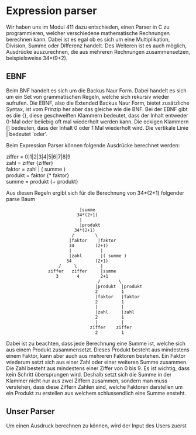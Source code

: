 # Expression parser
Wir haben uns im Modul 411 dazu entschieden, einen Parser in C zu programmieren, welcher verschiedene mathematische Rechnungen berechnen kann. Dabei ist es egal ob es sich um eine Multiplikation, Division, Summe oder Differenz handelt. Des Weiteren ist es auch möglich, Ausdrücke auszurechnen, die aus mehreren Rechnungen zusammensetzen, beispielsweise 34*(9+2). 

## EBNF
Beim BNF handelt es sich um die Backus Naur Form. Dabei handelt es sich um ein Set von grammatischen Regeln, welche sich rekursiv wieder aufrufen. Die EBNF, also die Extended Backus Naur Form, bietet zusätzliche Syntax, ist vom Prinzip her aber das gleiche wie die BNF. Bei der EBNF gibt es die {}, diese geschweiften Klammern bedeutet, dass der Inhalt entweder 0-Mal oder beliebig oft mal wiederholt werden kann. Die eckigen Klammern [] bedeuten, dass der Inhalt 0 oder 1 Mal wiederholt wird. Die vertikale Linie | bedeutet 'oder'.

Beim Expression Parser können folgende Ausdrücke berechnet werden:

ziffer = 0|1|2|3|4|5|6|7|8|9 \
zahl = ziffer {ziffer} \
faktor = zahl | ( summe ) \
produkt = faktor {* faktor} \
summe = produkt {+ produkt} 

Aus diesen Regeln ergibt sich für die Berechnung von 34*(2+1) folgender parse Baum

                                |summe
                               34*(2+1)
                                |
                                |produkt
                              34*(2+1)
                             /        \
                            |faktor    |faktor
                            34        (2+1)
                            |           |
                            |zahl       |( summe )
                           34         (2+1)
                        /     \         |
                    ziffer   ziffer     |summe
                       3       4        2+1
                                       /       \
                                      |produkt  |produkt
                                      2         1
                                      |faktor   |faktor
                                      2         1
                                      |         |
                                      |zahl     |zahl
                                      2         1
                                      |         |
                                    ziffer    ziffer
                                      2         1
                                      
Dabei ist zu beachten, dass jede Berechnung eine Summe ist, welche sich aus einem Produkt zusammensetzt. Dieses Produkt besteht aus mindestens einem Faktor, kann aber auch aus mehreren Faktoren bestehen. Ein Faktor wiederum setzt sich aus einer Zahl oder einer weiteren Summe zusammen. Die Zahl besteht aus mindestens einer Ziffer von 0 bis 9. Es ist wichtig, dass kein Schritt übersprungen wird. Deshalb setzt sich die Summe in der Klammer nicht nur aus zwei Ziffern zusammen, sondern man muss verstehen, dass diese Ziffern Zahlen sind, welche Faktoren darstellen um ein Produkt zu erstellen aus welchem schlussendlich eine Summe ensteht.

## Unser Parser
Um einen Ausdruck berechnen zu können, wird der Input des Users zuerst 
